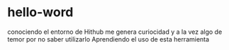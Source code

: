 # hello-word
conociendo el entorno de Hithub
me genera curiocidad y a la vez algo de temor por no saber utilizarlo
Aprendiendo el uso de esta herramienta
